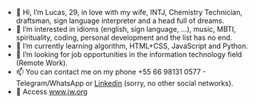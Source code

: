 - 👋 Hi, I’m Lucas, 29, in love with my wife, INTJ, Chemistry Technician, draftsman, sign language interpreter and a head full of dreams.
- 👀 I’m interested in idioms (english, sign language, ...), music, MBTI, spirituality, coding, personal development and the list has no end.
- 🌱 I’m currently learning algorithm, HTML+CSS, JavaScript and Python.
- 💞️ I’m looking for job opportunities in the information technology field (Remote Work).
- 📫 You can contact me on my phone +55 66 98131 0577 - Telegram/WhatsApp or <a href="https://www.linkedin.com/in/lucas-vinicius-de-andrade" target="_blank">Linkedin</a> (sorry, no other social networks).
- 📖 Access <a href="https://www.jw.org" target="_blank">www.jw.org</a>

